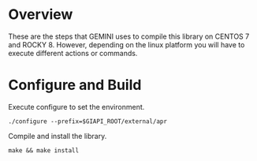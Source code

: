 # Overview
These are the steps  that GEMINI uses to compile this library on CENTOS 7 and ROCKY 8. However, depending on the linux platform you will have to execute different actions or commands.
# Configure and Build
Execute configure to set the environment.
```
./configure --prefix=$GIAPI_ROOT/external/apr
```
Compile and install the library. 

```
make && make install
```
